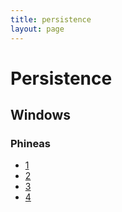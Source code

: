 ```yaml
---
title: persistence
layout: page
---
```

# Persistence

## Windows
### Phineas
* [1](http://blog.cobaltstrike.com/2014/05/14/meterpreter-kiwi-extension-golden-ticket-howto/)
* [2](http://www.harmj0y.net/blog/empire/nothing-lasts-forever-persistence-with-empire/)
* [3](http://www.hexacorn.com/blog/category/autostart-persistence/)
* [4](https://blog.netspi.com/tag/persistence/)
